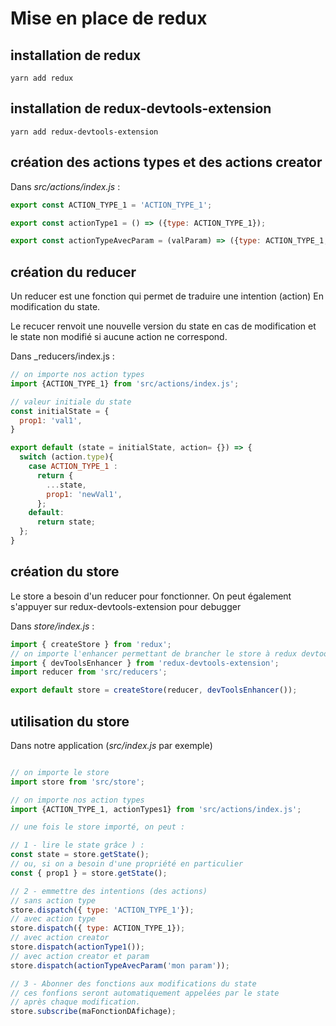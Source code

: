# Mise en place de redux

## installation de redux

```
yarn add redux
```

## installation de redux-devtools-extension

```
yarn add redux-devtools-extension
```

## création des actions types et des actions creator

Dans _src/actions/index.js_ :

```js
export const ACTION_TYPE_1 = 'ACTION_TYPE_1';

export const actionType1 = () => ({type: ACTION_TYPE_1});

export const actionTypeAvecParam = (valParam) => ({type: ACTION_TYPE_1, param: ValParam});
```

## création du reducer

Un reducer est une fonction qui permet de traduire une intention (action)
En modification du state.

Le recucer renvoit une nouvelle version du state en cas de modification et le 
state non modifié si aucune action ne correspond.

Dans _reducers/index.js :

```js
// on importe nos action types
import {ACTION_TYPE_1} from 'src/actions/index.js';

// valeur initiale du state
const initialState = {
  prop1: 'val1',
}

export default (state = initialState, action= {}) => {
  switch (action.type){
    case ACTION_TYPE_1 : 
      return {
        ...state,
        prop1: 'newVal1',
      };
    default:
      return state;
  };
}
```

## création du store

Le store a besoin d'un reducer pour fonctionner.
On peut également s'appuyer sur redux-devtools-extension pour debugger

Dans _store/index.js_ :

```js
import { createStore } from 'redux';
// on importe l'enhancer permettant de brancher le store à redux devtools
import { devToolsEnhancer } from 'redux-devtools-extension';
import reducer from 'src/reducers';

export default store = createStore(reducer, devToolsEnhancer());

```

## utilisation du store

Dans notre application (_src/index.js_ par exemple)

```js

// on importe le store
import store from 'src/store';

// on importe nos action types
import {ACTION_TYPE_1, actionTypes1} from 'src/actions/index.js';

// une fois le store importé, on peut :

// 1 - lire le state grâce ) :
const state = store.getState();
// ou, si on a besoin d'une propriété en particulier
const { prop1 } = store.getState();

// 2 - emmettre des intentions (des actions)
// sans action type
store.dispatch({ type: 'ACTION_TYPE_1'});
// avec action type
store.dispatch({ type: ACTION_TYPE_1});
// avec action creator 
store.dispatch(actionType1());
// avec action creator et param
store.dispatch(actionTypeAvecParam('mon param'));

// 3 - Abonner des fonctions aux modifications du state
// ces fonfions seront automatiquement appelées par le state
// après chaque modification.
store.subscribe(maFonctionDAfichage);

```
